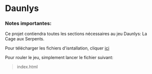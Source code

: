 # Daunlys

### Notes importantes:
Ce projet contiendra toutes les sections nécessaires au jeu Daunlys: La Cage aux Serpents.

Pour télécharger les fichiers d'isntallation, cliquer [ici](https://github.com/MaxDude132/daunlys/archive/main.zip)

Pour rouler le jeu, simplement lancer le fichier suivant:
> index.html
